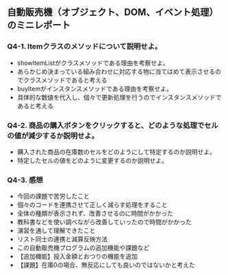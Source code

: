 ## 自動販売機（オブジェクト、DOM、イベント処理）のミニレポート
### Q4-1. Itemクラスのメソッドについて説明せよ。
* showItemListがクラスメソッドである理由を考察せよ。
* あらかじめ決まっている組み合わせに対応する物に当てはめて表示させるのでクラスメソッドであると考える
* buyItemがインスタンスメソッドである理由を考察せよ。
* 具体的な数値を代入し、個々で更新処理を行うのでインスタンスメソッドであると考える
### Q4-2. 商品の購入ボタンをクリックすると、どのような処理でセルの値が減少するか説明せよ。
* 購入された商品の在庫数のセルをどのようにして特定するのか説明せよ。
* 特定したセルの値をどのように変更するのか説明せよ。
### Q4-3. 感想
* 今回の課題で苦労したこと
* 個々のコードを連携させて正しく減らす処理をすること
* 全体の種類が表示されず、改善させるのに時間がかかった
* 教科書などを使い調べながら改善していったので時間がかかった
* 演習を通して理解できたこと
* リスト同士の連携と減算反映方法
* この自動販売機プログラムの追加機能や課題など
* 【追加機能】投入金額とおつりの機能を追加
* 【課題】在庫0の場合、無反応にしても良いのではないかと考えた
